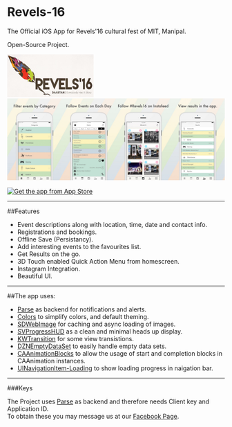 # Revels-16

The Official iOS App for Revels'16 cultural fest of MIT, Manipal.

Open-Source Project.

[<img src="Images/revels.jpg" width=200>](http://www.mitrevels.in)
[<img src="Images/preview.jpg">](https://itunes.apple.com/in/app/revels16/id967230420?mt=8)

[![Get the app from App Store](http://www.catan.com/images/stories/Elektronische_Spiele/iPhone_Catan/AppStore_klein_24.png)](https://itunes.apple.com/in/app/revels16/id967230420?mt=8)

--------------------
##Features

- Event descriptions along with location, time, date and contact info.
- Registrations and bookings.
- Offline Save (Persistancy).
- Add interesting events to the favourites list.
- Get Results on the go.
- 3D Touch enabled Quick Action Menu from homescreen.
- Instagram Integration.
- Beautiful UI.

--------------------

##The app uses:

- [Parse](http://www.parse.com) as backend for notifications and alerts.
- [Colors](https://github.com/bennyguitar/Colours) to simplify colors, and default theming.
- [SDWebImage](https://github.com/rs/SDWebImage) for caching and async loading of images.
- [SVProgressHUD](https://github.com/SVProgressHUD/SVProgressHUD) as a clean and minimal heads up display. 
- [KWTransition](https://github.com/KurtWagner/KWTransition) for some view transistions.
- [DZNEmptyDataSet](https://github.com/dzenbot/DZNEmptyDataSet) to easily handle empty data sets.
- [CAAnimationBlocks](https://github.com/xissburg/CAAnimationBlocks) to allow the usage of start and completion blocks in CAAnimation instances.
- [UINavigationItem-Loading](https://github.com/Just-/UINavigationItem-Loading) to show loading progress in naigation bar.

--------------------

###Keys

The Project uses [Parse](http://www.parse.com) as backend and therefore needs Client key and Application ID.  
To obtain these you may message us at our [Facebook Page](https://www.facebook.com/LUGManipal/).